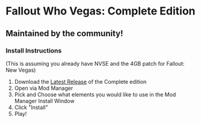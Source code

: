 # Fallout Who Vegas: Complete Edition
## Maintained by the community!

### Install Instructions
(This is assuming you already have NVSE and the 4GB patch for Fallout: New Vegas)
1. Download the [Latest Release](https://github.com/Fallout-Who-Vegas/Fallout-Who-Vegas-Complete-Edition/releases) of the Complete edition 
2. Open via Mod Manager
3. Pick and Choose what elements you would like to use in the Mod Manager Install Window
4. Click "Install"
5. Play!
